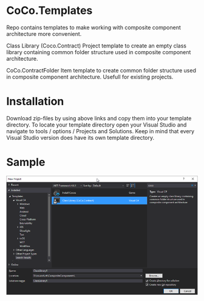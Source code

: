 # CoCo.Templates

Repo contains templates to make working with composite component architecture more convenient.

Class Library (Coco.Contract)
Project template to create an empty class library containing common folder structure used in composite component architecture.

CoCo.ContractFolder
Item template to create common folder structure used in composite component architecture. Usefull for existing projects.

# Installation

Download zip-files by using above links and copy them into your template directory. 
To locate your template directory open your Visual Studio and navigate to tools / options / Projects and Solutions.
Keep in mind that every Visual Studio version does have its own template directory.

# Sample

![project template](https://github.com/Grrbrr404/CoCo.Templates/blob/master/proj_template.png?raw=true)

